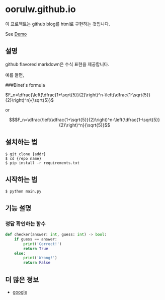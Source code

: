 

# oorulw.github.io

이 프로젝트는 github blog를 html로 구현하는 것입니다.

See [Demo](https://github.com/oorulw/oorulw.github.io/)

## 설명
github flavored markdown은 수식 표현을 제공합니다.

예를 들면, 

###Binet's formula

$F_n=\dfrac{\left(\dfrac{1+\sqrt{5}}{2}\right)^n-\left(\dfrac{1-\sqrt{5}}{2}\right)^n}{\sqrt{5}}$

or

```math
$F_n=\dfrac{\left(\dfrac{1+\sqrt{5}}{2}\right)^n-\left(\dfrac{1-\sqrt{5}}{2}\right)^n}{\sqrt{5}}
```

## 설치하는 법

```shell
$ git clone {addr}
$ cd {repo name}
$ pip install -r requirements.txt
```

## 시작하는 법

```shell
$ python main.py
```

## 기능 설명

### 정답 확인하는 함수

```python
def checker(answer: int, guess: int) -> bool:
	if guess == answer:
		print('Correct!')
		return True
	else:
		print('Wrong!')
		return False
```

## 더 많은 정보
- [google](https://www.google.com/)

